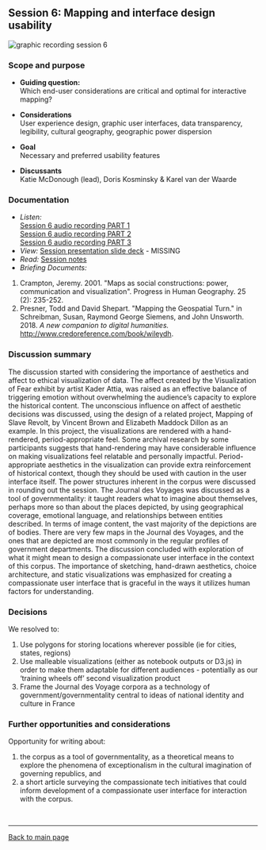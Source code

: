 ## Session 6: Mapping and interface design usability
 ![graphic recording session 6](../images/graphic-recording-session6.png)

### Scope and purpose
- **Guiding question:**  
  Which end-user considerations are critical and optimal for interactive mapping?

-	**Considerations**  
  User experience design, graphic user interfaces, data transparency, legibility, cultural geography, geographic power dispersion

-	**Goal**  
  Necessary and preferred usability features  

-	**Discussants**  
  Katie McDonough (lead), Doris Kosminsky & Karel van der Waarde


### Documentation  
- *Listen:*<br/>
    [Session 6 audio recording PART 1](../audio/session6-1of3.MP3?raw=true)<br/>
    [Session 6 audio recording PART 2](../audio/session6-2of3.MP3?raw=true)<br/>
    [Session 6 audio recording PART 3](../audio/session6-3of3.MP3?raw=true)<br/>
- *View:* [Session presentation slide deck](link) - MISSING  
- *Read:* [Session notes](https://docs.google.com/document/d/196V79SznVOMz-1G63dCI5LCIg0iVKNmMWCP2aSaxHw0/edit?usp=sharing) 
- *Briefing Documents:*
1. Crampton, Jeremy. 2001. "Maps as social constructions: power, communication and visualization". Progress in Human Geography. 25 (2): 235-252.
2. Presner, Todd and David Shepart. "Mapping the Geospatial Turn." in Schreibman, Susan, Raymond George Siemens, and John Unsworth. 2018. <em>A new companion to digital humanities. </em> http://www.credoreference.com/book/wileydh.

### Discussion summary
The discussion started with considering the importance of aesthetics and affect to ethical visualization of data. The affect created by the Visualization of Fear exhibit by artist Kader Attia, was raised as an effective balance of triggering emotion without overwhelming the audience’s capacity to explore the historical content. The unconscious influence on affect of aesthetic decisions was discussed, using the design of a related project, Mapping of Slave Revolt, by Vincent Brown and Elizabeth Maddock Dillon as an example. In this project, the visualizations are rendered with a hand-rendered, period-appropriate feel. Some archival research by some participants suggests that hand-rendering may have considerable influence on making visualizations feel relatable and personally impactful. Period-appropriate aesthetics in the visualization can provide extra reinforcement of historical context, though they should be used with caution in the user interface itself.
The power structures inherent in the corpus were discussed in rounding out the session. The Journal des Voyages was discussed as a tool of governmentality: it taught readers what to imagine about themselves, perhaps more so than about the places depicted, by using geographical coverage, emotional language, and relationships between entities described. In terms of image content, the vast majority of the depictions are of bodies. There are very few maps in the Journal des Voyages, and the ones that are depicted are most commonly in the regular profiles of government departments.
The discussion concluded with exploration of what it might mean to design a compassionate user interface in the context of this corpus. The importance of sketching, hand-drawn aesthetics, choice architecture, and static visualizations was emphasized for creating a compassionate user interface that is graceful in the ways it utilizes human factors for understanding.


### Decisions
We resolved to:
1. Use polygons for storing locations wherever possible (ie for cities, states, regions)
2. Use malleable visualizations (either as notebook outputs or D3.js) in order to make them adaptable for different audiences - potentially as our ‘training wheels off’ second visualization product
3. Frame the Journal des Voyage corpora as a technology of government/governmentality central to ideas of national identity and culture in France

### Further opportunities and considerations
Opportunity for writing about:
1. the corpus as a tool of governmentality, as a theoretical means to explore the phenomena of exceptionalism in the cultural imagination of governing republics, and
2. a short article surveying the compassionate tech initiatives that could inform development of a compassionate user interface for interaction with the corpus.


&nbsp;

------------------------------

[Back to main page](/empire/)
